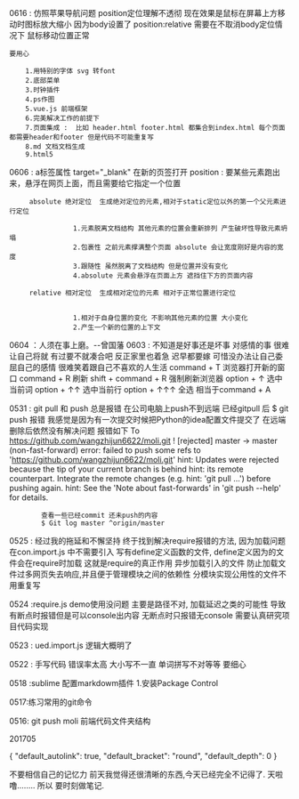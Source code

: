 0616 :
	仿照苹果导航问题 position定位理解不透彻 现在效果是鼠标在屏幕上方移动时图标放大缩小 因为body设置了 position:relative
	需要在不取消body定位情况下 鼠标移动位置正常
	
	要用心
	
		1.用特别的字体 svg 转font
		2.底部菜单 
		3.时钟插件
		4.ps作图
		5.vue.js 前端框架
		6.完美解决工作的前提下
		7.页面集成 :  比如 header.html footer.html 都集合到index.html 每个页面都需要header和footer 但是代码不可能重复写
		8.md 文档文档生成
		9.html5 
		
0606 : a标签属性 target="_blank" 在新的页签打开
       position :    要某些元素跑出来，悬浮在网页上面，而且需要给它指定一个位置

		 absolute 绝对定位  生成绝对定位的元素,相对于static定位以外的第一个父元素进行定位

				    1.元素脱离文档结构 其他元素的位置会重新排列 产生破坏性导致元素坍塌
				    2.包裹性 之前元素撑满整个页面 absolute 会让宽度刚好是内容的宽度
				    3.跟随性 虽然脱离了文档结构 但是位置并没有变化 
				    4.absolute 元素会悬浮在页面上方 遮挡住下方的页面内容

		 relative 相对定位  生成相对定位的元素 相对于正常位置进行定位 
					
		 
				    1.相对于自身位置的变化 不影响其他元素的位置 大小变化
				    2.产生一个新的位置的上下文
	
0604 ：人须在事上磨。--曾国藩
0603 : 不知道是好事还是坏事 对感情的事 很难让自己将就 有过要不就凑合吧 反正家里也着急 迟早都要嫁
       可惜没办法让自己委屈自己的感情 很难笑着跟自己不喜欢的人生活
       command + T  浏览器打开新的窗口
       command + R  刷新
       shift + command + R 强制刷新浏览器
       option + ↑ 选中当前词
       option + ↑↑ 选中当前行
       option + ↑↑↑ 全选  相当于command + A



0531 : git pull 和 push 总是报错 在公司电脑上push不到远端 已经gitpull 后 $ git push 报错
            我感觉是因为有一次提交时候把Python的idea配置文件提交了 在远端删除后依然没有解决问题
            报错如下
            To https://github.com/wangzhijun6622/moli.git
             ! [rejected]        master -> master (non-fast-forward)
            error: failed to push some refs to 'https://github.com/wangzhijun6622/moli.git'
            hint: Updates were rejected because the tip of your current branch is behind
            hint: its remote counterpart. Integrate the remote changes (e.g.
            hint: 'git pull ...') before pushing again.
            hint: See the 'Note about fast-forwards' in 'git push --help' for details.

            查看一些已经commit 还未push的内容
            $ Git log master ^origin/master





0525 : 经过我的拖延和不懈坚持 终于找到解决require报错的方法,
        因为加载问题 在con.import.js 中不需要引入 写有define定义函数的文件, define定义因为的文件会在require时加载 
        这就是require的真正作用 异步加载引入的文件 防止加载文件过多网页失去响应,并且便于管理模块之间的依赖性 
        分模块实现公用性的文件不用重复写

0524 :require.js demo使用没问题 主要是路径不对, 加载延迟之类的可能性 导致有断点时报错但是可以console出内容 无断点时只报错无console
        需要认真研究项目代码实现
        
0523 : ued.import.js 逻辑大概明了

0522 : 手写代码 错误率太高 大小写不一直 单词拼写不对等等  要细心

0518 :sublime 配置markdowm插件
	1.安装Package Control
	
0517:练习常用的git命令

0516: git push moli 前端代码文件夹结构

201705


{
  "default_autolink": true,
  "default_bracket": "round",
  "default_depth": 0
}

























不要相信自己的记忆力
前天我觉得还很清晰的东西,今天已经完全不记得了.
天啦噜........
所以 要时刻做笔记.

